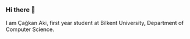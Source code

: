 ### Hi there 👋

I am Çağkan Aki, first year student at Bilkent University, Department of Computer Science.
